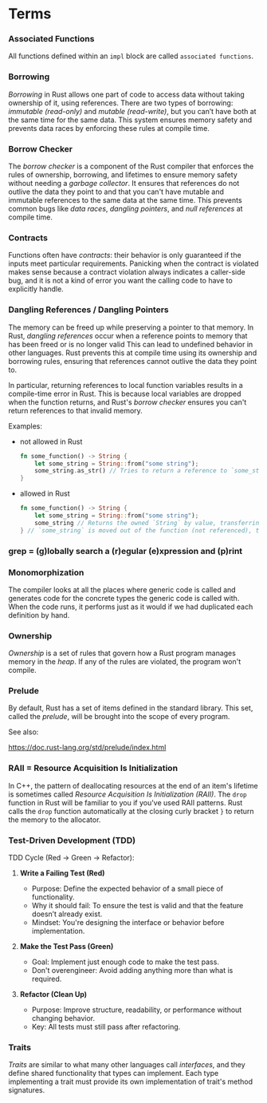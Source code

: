 # Terms

### Associated Functions

All functions defined within an `impl` block are called `associated functions`.

### Borrowing

*Borrowing* in Rust allows one part of code to access data without taking ownership of it, using references. 
There are two types of borrowing: *immutable (read-only)* and *mutable (read-write)*, 
but you can’t have both at the same time for the same data. 
This system ensures memory safety and prevents data races by enforcing these rules at compile time.

### Borrow Checker

The *borrow checker* is a component of the Rust compiler that enforces the rules of ownership, borrowing, 
and lifetimes to ensure memory safety without needing a *garbage collector*. 
It ensures that references do not outlive the data they point to 
and that you can't have mutable and immutable references to the same data at the same time. 
This prevents common bugs like *data races*, *dangling pointers*, and *null references* at compile time.

### Contracts

Functions often have *contracts*: their behavior is only guaranteed if the inputs meet particular requirements. 
Panicking when the contract is violated makes sense because a contract violation always indicates a caller-side bug, 
and it is not a kind of error you want the calling code to have to explicitly handle.

### Dangling References / Dangling Pointers

The memory can be freed up while preserving a pointer to that memory.
In Rust, *dangling references* occur when a reference points to memory that has been freed or is no longer valid
This can lead to undefined behavior in other languages. 
Rust prevents this at compile time using its ownership and borrowing rules, 
ensuring that references cannot outlive the data they point to.

In particular, returning references to local function variables results in a compile-time error in Rust.
This is because local variables are dropped when the function returns, 
and Rust's *borrow checker* ensures you can't return references to that invalid memory.

Examples:

- not allowed in Rust
  ```rust
  fn some_function() -> String {
      let some_string = String::from("some string");
      some_string.as_str() // Tries to return a reference to `some_string`
  }
  ```

- allowed in Rust
  ```rust
  fn some_function() -> String {
      let some_string = String::from("some string");
      some_string // Returns the owned `String` by value, transferring ownership of `some_string` to the caller.
  } // `some_string` is moved out of the function (not referenced), there's no risk of a dangling reference.
  ```

### grep = (g)lobally search a (r)egular (e)xpression and (p)rint

### Monomorphization

The compiler looks at all the places where generic code is called 
and generates code for the concrete types the generic code is called with.
When the code runs, it performs just as it would if we had duplicated each definition by hand.

### Ownership

*Ownership* is a set of rules that govern how a Rust program manages memory in the *heap*.
If any of the rules are violated, the program won't compile.

### Prelude

By default, Rust has a set of items defined in the standard library.
This set, called the *prelude*, will be brought into the scope of every program.

See also:

https://doc.rust-lang.org/std/prelude/index.html

### RAII = Resource Acquisition Is Initialization

In C++, the pattern of deallocating resources at the end of an item's lifetime 
is sometimes called *Resource Acquisition Is Initialization (RAII)*. 
The `drop` function in Rust will be familiar to you if you've used RAII patterns.
Rust calls the `drop` function automatically at the closing curly bracket `}` to return the memory to the allocator.

### Test-Driven Development (TDD)

TDD Cycle (Red → Green → Refactor):

1. **Write a Failing Test (Red)**
   - Purpose: Define the expected behavior of a small piece of functionality.
   - Why it should fail: To ensure the test is valid and that the feature doesn’t already exist.
   - Mindset: You're designing the interface or behavior before implementation.
 

2. **Make the Test Pass (Green)**
   - Goal: Implement just enough code to make the test pass.
   - Don't overengineer: Avoid adding anything more than what is required.
 
 
3. **Refactor (Clean Up)**
   - Purpose: Improve structure, readability, or performance without changing behavior.
   - Key: All tests must still pass after refactoring.

### Traits

*Traits* are similar to what many other languages call *interfaces*, 
and they define shared functionality that types can implement.
Each type implementing a trait must provide its own implementation of trait's method signatures.
